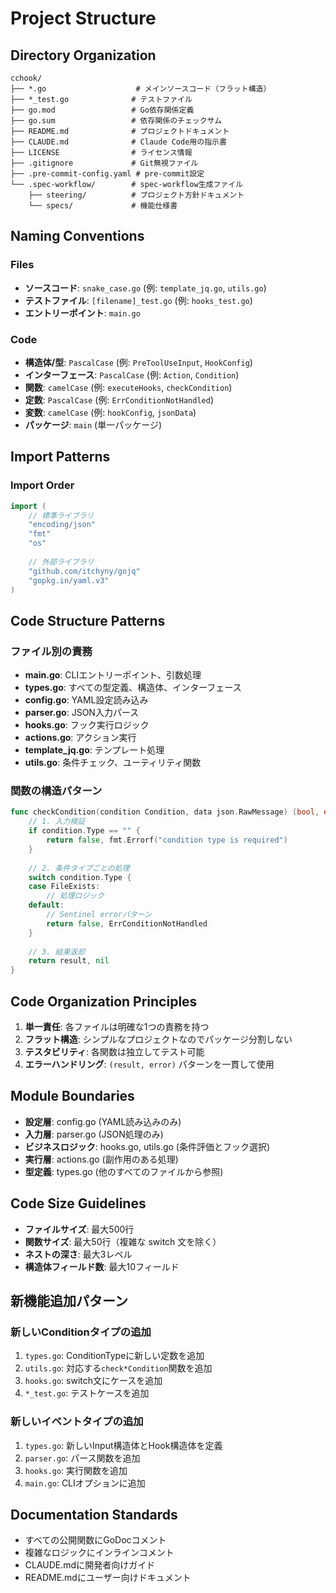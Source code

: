 # Project Structure

## Directory Organization

```
cchook/
├── *.go                    # メインソースコード（フラット構造）
├── *_test.go              # テストファイル
├── go.mod                 # Go依存関係定義
├── go.sum                 # 依存関係のチェックサム
├── README.md              # プロジェクトドキュメント
├── CLAUDE.md              # Claude Code用の指示書
├── LICENSE                # ライセンス情報
├── .gitignore             # Git無視ファイル
├── .pre-commit-config.yaml # pre-commit設定
└── .spec-workflow/        # spec-workflow生成ファイル
    ├── steering/          # プロジェクト方針ドキュメント
    └── specs/             # 機能仕様書
```

## Naming Conventions

### Files
- **ソースコード**: `snake_case.go` (例: `template_jq.go`, `utils.go`)
- **テストファイル**: `[filename]_test.go` (例: `hooks_test.go`)
- **エントリーポイント**: `main.go`

### Code
- **構造体/型**: `PascalCase` (例: `PreToolUseInput`, `HookConfig`)
- **インターフェース**: `PascalCase` (例: `Action`, `Condition`)
- **関数**: `camelCase` (例: `executeHooks`, `checkCondition`)
- **定数**: `PascalCase` (例: `ErrConditionNotHandled`)
- **変数**: `camelCase` (例: `hookConfig`, `jsonData`)
- **パッケージ**: `main` (単一パッケージ)

## Import Patterns

### Import Order
```go
import (
    // 標準ライブラリ
    "encoding/json"
    "fmt"
    "os"
    
    // 外部ライブラリ
    "github.com/itchyny/gojq"
    "gopkg.in/yaml.v3"
)
```

## Code Structure Patterns

### ファイル別の責務

- **main.go**: CLIエントリーポイント、引数処理
- **types.go**: すべての型定義、構造体、インターフェース
- **config.go**: YAML設定読み込み
- **parser.go**: JSON入力パース
- **hooks.go**: フック実行ロジック
- **actions.go**: アクション実行
- **template_jq.go**: テンプレート処理
- **utils.go**: 条件チェック、ユーティリティ関数

### 関数の構造パターン
```go
func checkCondition(condition Condition, data json.RawMessage) (bool, error) {
    // 1. 入力検証
    if condition.Type == "" {
        return false, fmt.Errorf("condition type is required")
    }
    
    // 2. 条件タイプごとの処理
    switch condition.Type {
    case FileExists:
        // 処理ロジック
    default:
        // Sentinel errorパターン
        return false, ErrConditionNotHandled
    }
    
    // 3. 結果返却
    return result, nil
}
```

## Code Organization Principles

1. **単一責任**: 各ファイルは明確な1つの責務を持つ
2. **フラット構造**: シンプルなプロジェクトなのでパッケージ分割しない
3. **テスタビリティ**: 各関数は独立してテスト可能
4. **エラーハンドリング**: `(result, error)` パターンを一貫して使用

## Module Boundaries

- **設定層**: config.go (YAML読み込みのみ)
- **入力層**: parser.go (JSON処理のみ)
- **ビジネスロジック**: hooks.go, utils.go (条件評価とフック選択)
- **実行層**: actions.go (副作用のある処理)
- **型定義**: types.go (他のすべてのファイルから参照)

## Code Size Guidelines

- **ファイルサイズ**: 最大500行
- **関数サイズ**: 最大50行（複雑な switch 文を除く）
- **ネストの深さ**: 最大3レベル
- **構造体フィールド数**: 最大10フィールド

## 新機能追加パターン

### 新しいConditionタイプの追加
1. `types.go`: ConditionTypeに新しい定数を追加
2. `utils.go`: 対応する`check*Condition`関数を追加
3. `hooks.go`: switch文にケースを追加
4. `*_test.go`: テストケースを追加

### 新しいイベントタイプの追加
1. `types.go`: 新しいInput構造体とHook構造体を定義
2. `parser.go`: パース関数を追加
3. `hooks.go`: 実行関数を追加
4. `main.go`: CLIオプションに追加

## Documentation Standards
- すべての公開関数にGoDocコメント
- 複雑なロジックにインラインコメント
- CLAUDE.mdに開発者向けガイド
- README.mdにユーザー向けドキュメント